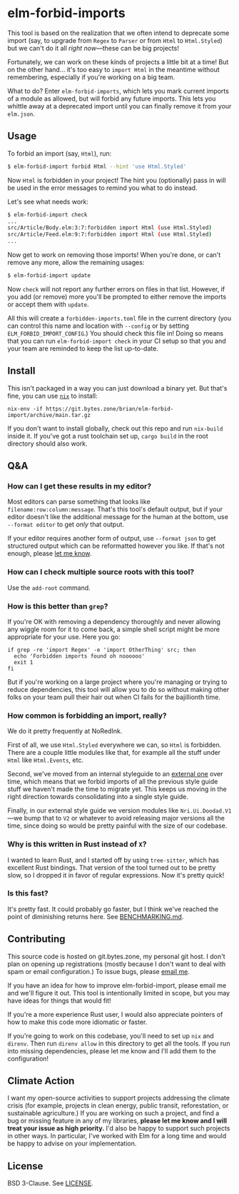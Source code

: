 # elm-forbid-imports

This tool is based on the realization that we often intend to deprecate some import (say, to upgrade from `Regex` to `Parser` or from `Html` to `Html.Styled`) but we can't do it all *right now*—these can be big projects!

Fortunately, we can work on these kinds of projects a little bit at a time!
But on the other hand… it's too easy to `import Html` in the meantime without remembering, especially if you're working on a big team.

What to do?
Enter `elm-forbid-imports`, which lets you mark current imports of a module as allowed, but will forbid any future imports.
This lets you whittle away at a deprecated import until you can finally remove it from your `elm.json`.

## Usage

To forbid an import (say, `Html`), run:

```sh
$ elm-forbid-import forbid Html --hint 'use Html.Styled'
```

Now `Html` is forbidden in your project!
The hint you (optionally) pass in will be used in the error messages to remind you what to do instead.

Let's see what needs work:

```sh
$ elm-forbid-import check
...
src/Article/Body.elm:3:7:forbidden import Html (use Html.Styled)
src/Article/Feed.elm:9:7:forbidden import Html (use Html.Styled)
...
```

Now get to work on removing those imports!
When you're done, or can't remove any more, allow the remaining usages:

```sh
$ elm-forbid-import update
```

Now `check` will not report any further errors on files in that list.
However, if you add (or remove) more you'll be prompted to either remove the imports or accept them with `update`.

All this will create a `forbidden-imports.toml` file in the current directory (you can control this name and location with `--config` or by setting `ELM_FORBID_IMPORT_CONFIG`.)
You should check this file in!
Doing so means that you can run `elm-forbid-import check` in your CI setup so that you and your team are reminded to keep the list up-to-date.

## Install

This isn't packaged in a way you can just download a binary yet.
But that's fine, you can use [`nix`](https://nixos.org/download.html) to install:

```
nix-env -if https://git.bytes.zone/brian/elm-forbid-import/archive/main.tar.gz
```

If you don't want to install globally, check out this repo and run `nix-build` inside it.
If you've got a rust toolchain set up, `cargo build` in the root directory should also work.

## Q&A

### How can I get these results in my editor?

Most editors can parse something that looks like `filename:row:column:message`.
That's this tool's default output, but if your editor doesn't like the additional message for the human at the bottom, use `--format editor` to get *only* that output.

If your editor requires another form of output, use `--format json` to get structured output which can be reformatted however you like.
If that's not enough, please [let me know](mailto:brian@brianthicks.com).

### How can I check multiple source roots with this tool?

Use the `add-root` command.

### How is this better than `grep`?

If you're OK with removing a dependency thoroughly and never allowing any wiggle room for it to come back, a simple shell script might be more appropriate for your use. Here you go:

```
if grep -re 'import Regex' -e 'import OtherThing' src; then
  echo 'Forbidden imports found oh noooooo'
  exit 1
fi
```

But if you're working on a large project where you're managing or trying to reduce dependencies, this tool will allow you to do so without making other folks on your team pull their hair out when CI fails for the bajillionth time.

### How common is forbidding an import, really?

We do it pretty frequently at NoRedInk.

First of all, we use `Html.Styled` everywhere we can, so `Html` is forbidden.
There are a couple little modules like that, for example all the stuff under `Html` like `Html.Events`, etc.

Second, we've moved from an internal styleguide to an [external one](https://github.com/NoRedInk/noredink-ui) over time, which means that we forbid imports of all the previous style guide stuff we haven't made the time to migrate yet.
This keeps us moving in the right direction towards consolidating into a single style guide.

Finally, in our external style guide we version modules like `Nri.Ui.Doodad.V1`—we bump that to `V2` or whatever to avoid releasing major versions all the time, since doing so would be pretty painful with the size of our codebase.

### Why is this written in Rust instead of `X`?

I wanted to learn Rust, and I started off by using `tree-sitter`, which has excellent Rust bindings.
That version of the tool turned out to be pretty slow, so I dropped it in favor of regular expressions.
Now it's pretty quick!

### Is this fast?

It's pretty fast.
It could probably go faster, but I think we've reached the point of diminishing returns here.
See [BENCHMARKING.md](BENCHMARKING.md).

## Contributing

This source code is hosted on git.bytes.zone, my personal git host.
I don't plan on opening up registrations (mostly because I don't want to deal with spam or email configuration.)
To issue bugs, please [email me](mailto:brian@brianthicks.com).

If you have an idea for how to improve elm-forbid-import, please email me and we'll figure it out.
This tool is intentionally limited in scope, but you may have ideas for things that would fit!

If you're a more experience Rust user, I would also appreciate pointers of how to make this code more idiomatic or faster.

If you're going to work on this codebase, you'll need to set up `nix` and `direnv`.
Then run `direnv allow` in this directory to get all the tools.
If you run into missing dependencies, please let me know and I'll add them to the configuration!

## Climate Action

I want my open-source activities to support projects addressing the climate crisis (for example, projects in clean energy, public transit, reforestation, or sustainable agriculture.)
If you are working on such a project, and find a bug or missing feature in any of my libraries, **please let me know and I will treat your issue as high priority.**
I'd also be happy to support such projects in other ways.
In particular, I've worked with Elm for a long time and would be happy to advise on your implementation.

## License

BSD 3-Clause.
See [LICENSE](LICENSE).

